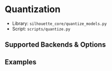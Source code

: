 # Quantization

- Library: `silhouette_core/quantize_models.py`
- Script: `scripts/quantize.py`

## Supported Backends & Options
<!-- TODO: Codex: list supported bits/backends -->

## Examples
<!-- TODO -->
